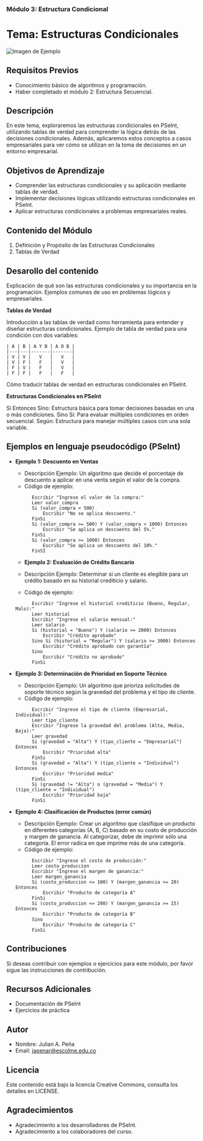 
### Módulo 3: Estructura Condicional

# Tema: Estructuras Condicionales

![Imagen de Ejemplo](recursos/img/algoritmo.png)

## Requisitos Previos
- Conocimiento básico de algoritmos y programación.
- Haber completado el módulo 2: Estructura Secuencial.

## Descripción
En este tema, exploraremos las estructuras condicionales en PSeInt, utilizando tablas de verdad para comprender la lógica detrás de las decisiones condicionales. Además, aplicaremos estos conceptos a casos empresariales para ver cómo se utilizan en la toma de decisiones en un entorno empresarial.

## Objetivos de Aprendizaje
- Comprender las estructuras condicionales y su aplicación mediante tablas de verdad.
- Implementar decisiones lógicas utilizando estructuras condicionales en PSeInt.
- Aplicar estructuras condicionales a problemas empresariales reales.

## Contenido del Módulo
1. Definición y Propósito de las Estructuras Condicionales
2. Tablas de Verdad

## Desarollo del contenido
Explicación de qué son las estructuras condicionales y su importancia en la programación.
Ejemplos comunes de uso en problemas lógicos y empresariales.

**Tablas de Verdad**

Introducción a las tablas de verdad como herramienta para entender y diseñar estructuras condicionales.
Ejemplo de tabla de verdad para una condición con dos variables:

```
| A | B | A Y B | A O B |
|---|---|-------|-------|
| V | V |   V   |   V   |
| V | F |   F   |   V   |
| F | V |   F   |   V   |
| F | F |   F   |   F   |

```

Cómo traducir tablas de verdad en estructuras condicionales en PSeInt.

**Estructuras Condicionales en PSeInt**

Si Entonces Sino: Estructura básica para tomar decisiones basadas en una o más condiciones.
Sino Si: Para evaluar múltiples condiciones en orden secuencial.
Según: Estructura para manejar múltiples casos con una sola variable.

## Ejemplos en lenguaje pseudocódigo (PSeInt)

- **Ejemplo 1: Descuento en Ventas**

  - Descripción Ejemplo: Un algoritmo que decide el porcentaje de descuento a aplicar en una venta según el valor de la compra.
  - Código de ejemplo:
  ```pseudocode
        Escribir "Ingrese el valor de la compra:"
	    Leer valor_compra
	    Si (valor_compra < 500)
    		Escribir "No se aplica descuento."
        FinSi
	    Si (valor_compra >= 500) Y (valor_compra < 1000) Entonces
            Escribir "Se aplica un descuento del 5%."
	    FinSi
	    Si (valor_compra >= 1000) Entonces
		    Escribir "Se aplica un descuento del 10%."
	    FinSI
  ```
  - **Ejemplo 2: Evaluación de Crédito Bancario**

  - Descripción Ejemplo: Determinar si un cliente es elegible para un crédito basado en su historial crediticio y salario.
  - Código de ejemplo:
  ```pseudocode
        Escribir "Ingrese el historial crediticio (Bueno, Regular, Malo):"
        Leer historial
        Escribir "Ingrese el salario mensual:"
        Leer salario
        Si (historial = "Bueno") Y (salario >= 2000) Entonces
            Escribir "Crédito aprobado"
        Sino Si (historial = "Regular") Y (salario >= 3000) Entonces
            Escribir "Crédito aprobado con garantía"
        Sino
            Escribir "Crédito no aprobado"
        FinSi
  ```

- **Ejemplo 3: Determinación de Prioridad en Soporte Técnico**

  - Descripción Ejemplo: Un algoritmo que prioriza solicitudes de soporte técnico según la gravedad del problema y el tipo de cliente.
  - Código de ejemplo:
  ```pseudocode
        Escribir "Ingrese el tipo de cliente (Empresarial, Individual):"
        Leer tipo_cliente
        Escribir "Ingrese la gravedad del problema (Alta, Media, Baja):"
        Leer gravedad
        Si (gravedad = "Alta") Y (tipo_cliente = "Empresarial") Entonces
            Escribir "Prioridad alta"
        FinSi
        Si (gravedad = "Alta") Y (tipo_cliente = "Individual") Entonces
            Escribir "Prioridad media"
        FinSi
        Si (gravedad != "Alta") o (gravedad = "Media") Y (tipo_cliente = "Individual") 
            Escribir "Prioridad baja"
        FinSi
  ```

- **Ejemplo 4: Clasificación de Productos (error común)**

  - Descripción Ejemplo: Crear un algoritmo que clasifique un producto en diferentes categorías (A, B, C) basado en su costo de producción y margen de ganancia.
  Al categorizar, debe de imprimir sólo una categoría. El error radica en que imprime más de una categoría.
  - Código de ejemplo:
  ```pseudocode
        Escribir "Ingrese el costo de producción:"
        Leer costo_produccion
        Escribir "Ingrese el margen de ganancia:"
        Leer margen_ganancia
        Si (costo_produccion <= 100) Y (margen_ganancia >= 20) Entonces
            Escribir "Producto de categoría A"
        FinSi
        Si (costo_produccion <= 200) Y (margen_ganancia >= 15) Entonces
            Escribir "Producto de categoría B"
        Sino
            Escribir "Producto de categoría C"
        FinSi
  ```


## Contribuciones
Si deseas contribuir con ejemplos o ejercicios para este módulo, por favor sigue las instrucciones de contribución.

## Recursos Adicionales
- Documentación de PSeInt
- Ejercicios de práctica

## Autor

- Nombre: Julian A. Peña
- Email: japenar@escolme.edu.co

## Licencia
Este contenido está bajo la licencia Creative Commons, consulta los detalles en LICENSE.

## Agradecimientos
- Agradecimiento a los desarrolladores de PSeInt.
- Agradecimiento a los colaboradores del curso.